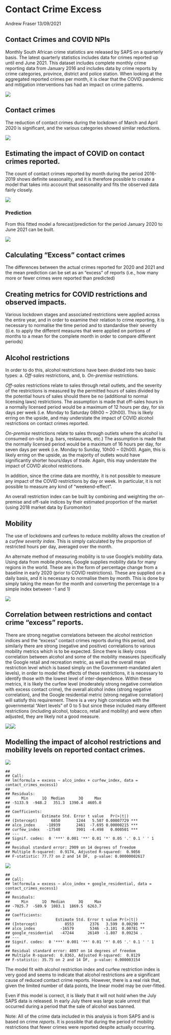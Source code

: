 Contact Crime Excess
================
Andrew Fraser
13/09/2021

## Contact Crimes and COVID NPIs

Monthly South African crime statistics are released by SAPS on a
quarterly basis. The latest quarterly statistics includes data for
crimes reported up until end June 2021. This dataset includes complete
monthly crime reporting data from January 2016 and includes data by
crime reports by crime categories, province, district and police
station. When looking at the aggregated reported crimes per month, it is
clear that the COVID pandemic and mitigation interventions has had an
impact on crime patterns.

![](contactcrimes2_files/figure-gfm/unnamed-chunk-1-1.png)<!-- -->

## Contact crimes

The reduction of contact crimes during the lockdown of March and April
2020 is significant, and the various categories showed similar
reductions.

![](contactcrimes2_files/figure-gfm/unnamed-chunk-2-1.png)<!-- -->

## Estimating the impact of COVID on contact crimes reported.

The count of contact crimes reported by month during the period
2016-2019 shows definite seasonality, and it is therefore possible to
create a model that takes into account that seasonality and fits the
observed data fairly closely.

![](contactcrimes2_files/figure-gfm/unnamed-chunk-3-1.png)<!-- -->

### Prediction

From this fitted model a forecast/prediction for the period January 2020
to June 2021 can be built.

![](contactcrimes2_files/figure-gfm/unnamed-chunk-4-1.png)<!-- -->

## Calculating “Excess” contact crimes

The differences between the actual crimes reported for 2020 and 2021 and
the mean prediction can be set as an “excess” of reports (i.e., how many
more or fewer crimes were reported than predicted)

## Creating metrics for COVID restrictions and observed impacts.

Various lockdown stages and associated restrictions were applied across
the entire year, and in order to examine their relation to crime
reporting, it is necessary to normalise the time period and to
standardise their severity ((i.e. to apply the different measures that
were applied on portions of months to a mean for the complete month in
order to compare different periods)

## Alcohol restrictions

In order to do this, alcohol restrictions have been divided into two
basic types: a. *Off-sales* restrictions, and, b. *On-premise*
restrictions.

*Off-sales* restrictions relate to sales through retail outlets, and the
severity of the restrictions is measured by the permitted hours of sales
divided by the potential hours of sales should there be no (additional
to normal licensing laws) restrictions. The assumption is made that
off-sales hours in a normally licensed period would be a maximum of 12
hours per day, for six days per week (i.e. Monday to Saturday 08h00 \~
20h00). This is likely erring on the upside, and may understate the
impact of COVID alcohol restrictions on contact crimes reported.

*On-premise* restrictions relate to sales through outlets where the
alcohol is consumed on-site (e.g. bars, restaurants, etc.) The
assumption is made that the normally licensed period would be a maximum
of 16 hours per day, for seven days per week (i.e. Monday to Sunday,
10h00 \~ 02h00). Again, this is likely erring on the upside, as the
majority of outlets would have significantly shorter hours/days of
trade. Again, this may understate the impact of COVID alcohol
restrictions.

In addition, since the crime data are monthly, it is not possible to
measure any impact of the COVID restrictions by day or week. In
particular, it is not possible to measure any kind of “weekend-effect”.

An overall restriction index can be built by combining and weighting the
on-premise and off-sale indices by their estimated proportion of the
market (using 2018 market data by Euromonitor)

## Mobility

The use of lockdowns and curfews to reduce mobility allows the creation
of a *curfew severity index*. This is simply calculated by the
proportion of restricted hours per day, averaged over the month.

An alternate method of measuring mobility is to use Google’s mobility
data. Using data from mobile phones, Google supplies mobility data for
many regions in the world. These are in the form of percentage change
from a baseline in early 2020 (prior to COVID restrictions). These are
supplied on a daily basis, and it is necessary to normalise them by
month. This is done by simply taking the mean for the month and
converting the percentage to a simple index between -1 and 1)

![](contactcrimes2_files/figure-gfm/unnamed-chunk-5-1.png)<!-- -->

## Correlation between restrictions and contact crime “excess” reports.

There are strong negative correlations between the alcohol restriction
indices and the “excess” contact crimes reports during this period, and
similarly there are strong (negative and positive) correlations to
various mobility metrics which is to be expected. Since there is likely
cross correlation between alcohol and some of the mobility measures
(specifically the Google retail and recreation metric, as well as the
overall mean restriction level which is based simply on the
Government-mandated alert levels), in order to model the effects of
these restrictions, it is necessary to identify those with the lowest
level of inter-dependence. Within these metrics, it is likely the curfew
level (moderately strong negative correlation with excess contact
crime), the overall alcohol index (strong negative correlation), and the
Google residential metric (strong negative correlation) will satisfy
this requirement. There is a very high correlation with the governmental
“Alert levels” of 0 to 5 but since these included many different
restrictions (including alcohol, tobacco, retail and mobility) and were
often adjusted, they are likely not a good measure.

![](contactcrimes2_files/figure-gfm/unnamed-chunk-6-1.png)<!-- -->![](contactcrimes2_files/figure-gfm/unnamed-chunk-6-2.png)<!-- -->

## Modelling the impact of alcohol restrictions and mobility levels on reported contact crimes.

![](contactcrimes2_files/figure-gfm/unnamed-chunk-7-1.png)<!-- -->

    ## 
    ## Call:
    ## lm(formula = excess ~ alco_index + curfew_index, data = contact_crimes_excess1)
    ## 
    ## Residuals:
    ##     Min      1Q  Median      3Q     Max 
    ## -5133.9  -948.2   351.3  1390.4  4605.0 
    ## 
    ## Coefficients:
    ##              Estimate Std. Error t value   Pr(>|t|)    
    ## (Intercept)      6850       1244   5.507 0.00007729 ***
    ## alco_index     -18939       2461  -7.695 0.00000215 ***
    ## curfew_index   -17548       3901  -4.498   0.000501 ***
    ## ---
    ## Signif. codes:  0 '***' 0.001 '**' 0.01 '*' 0.05 '.' 0.1 ' ' 1
    ## 
    ## Residual standard error: 2909 on 14 degrees of freedom
    ## Multiple R-squared:  0.9174, Adjusted R-squared:  0.9056 
    ## F-statistic: 77.77 on 2 and 14 DF,  p-value: 0.00000002617

![](contactcrimes2_files/figure-gfm/unnamed-chunk-8-1.png)<!-- -->

    ## 
    ## Call:
    ## lm(formula = excess ~ alco_index + google_residential, data = contact_crimes_excess1)
    ## 
    ## Residuals:
    ##     Min      1Q  Median      3Q     Max 
    ## -7025.7  -589.9  1083.1  1869.5  6263.7 
    ## 
    ## Coefficients:
    ##                    Estimate Std. Error t value Pr(>|t|)   
    ## (Intercept)            8553       2376   3.599  0.00290 **
    ## alco_index           -16579       5346  -3.101  0.00781 **
    ## google_residential   -47244      26149  -1.807  0.09234 . 
    ## ---
    ## Signif. codes:  0 '***' 0.001 '**' 0.01 '*' 0.05 '.' 0.1 ' ' 1
    ## 
    ## Residual standard error: 4097 on 14 degrees of freedom
    ## Multiple R-squared:  0.8363, Adjusted R-squared:  0.8129 
    ## F-statistic: 35.75 on 2 and 14 DF,  p-value: 0.000003154

The model fit with alcohol restriction index and curfew restriction
index is very good and seems to indicate that alcohol restrictions are a
significant cause of reduced contact crime reports. However, there is a
real risk that, given the limited number of data points, the linear
model may be over-fitted.

Even if this model is correct, it is likely that it will not hold when
the July SAPS data is released. In early July there was large scale
unrest that occurred during a period that the sale of alcohol was
banned.

Note: All of the crime data included in this analysis is from SAPS and
is based on crime *reports*. It is possible that during the period of
mobility restrictions that fewer crimes were reported despite actually
occurring.
